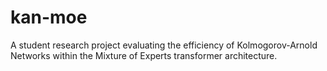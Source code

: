 # kan-moe
A student research project evaluating the efficiency of Kolmogorov-Arnold Networks within the Mixture of Experts transformer architecture.
